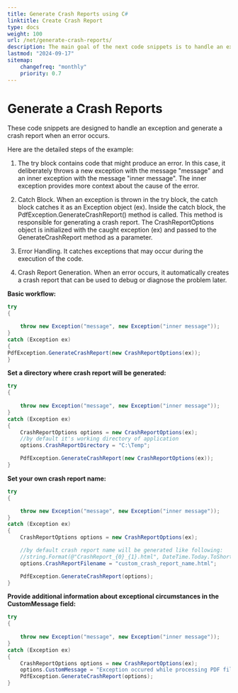 ```yaml
---
title: Generate Crash Reports using C#
linktitle: Create Crash Report
type: docs
weight: 100
url: /net/generate-crash-reports/
description: The main goal of the next code snippets is to handle an exception and generate a crash report that logs the details of the exception using Aspose.PDF for .NET. 
lastmod: "2024-09-17"
sitemap:
    changefreq: "monthly"
    priority: 0.7
---
```


# Generate a Crash Reports

These code snippets are designed to handle an exception and generate a crash report when an error occurs. 

Here are the detailed steps of the example:

1. The try block contains code that might produce an error. In this case, it deliberately throws a new exception with the message "message" and an inner exception with the message "inner message". The inner exception provides more context about the cause of the error.

1. Catch Block. When an exception is thrown in the try block, the catch block catches it as an Exception object (ex).
Inside the catch block, the PdfException.GenerateCrashReport() method is called. This method is responsible for generating a crash report. The CrashReportOptions object is initialized with the caught exception (ex) and passed to the GenerateCrashReport method as a parameter.

1. Error Handling. It catches exceptions that may occur during the execution of the code.

1. Crash Report Generation. When an error occurs, it automatically creates a crash report that can be used to debug or diagnose the problem later.

**Basic workflow:**

```cs
try
{

    throw new Exception("message", new Exception("inner message"));
}
catch (Exception ex)
{
PdfException.GenerateCrashReport(new CrashReportOptions(ex));
}
```

**Set a directory where crash report will be generated:**

```cs
try
{
    
    throw new Exception("message", new Exception("inner message"));
}
catch (Exception ex)
{
    CrashReportOptions options = new CrashReportOptions(ex);
    //by default it's working directory of application
    options.CrashReportDirectory = "C:\Temp";

    PdfException.GenerateCrashReport(new CrashReportOptions(ex));
}
```

**Set your own crash report name:**

```cs
try
{

    throw new Exception("message", new Exception("inner message"));
}
catch (Exception ex)
{
    CrashReportOptions options = new CrashReportOptions(ex);

    //by default crash report name will be generated like following:
    //string.Format(@"CrashReport_{0}_{1}.html", DateTime.Today.ToShortDateString(), DateTime.Now.Ticks)
    options.CrashReportFilename = "custom_crash_report_name.html";

    PdfException.GenerateCrashReport(options);
}
```

**Provide additional information about exceptional circumstances in the CustomMessage field:**

```cs
try
{
    
    throw new Exception("message", new Exception("inner message"));
}
catch (Exception ex)
{
    CrashReportOptions options = new CrashReportOptions(ex);
    options.CustomMessage = "Exception occured while processing PDF files with XFA formated forms";
    PdfException.GenerateCrashReport(options);
}
```

